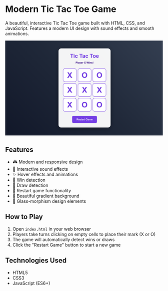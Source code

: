 # Modern Tic Tac Toe Game

A beautiful, interactive Tic Tac Toe game built with HTML, CSS, and JavaScript. Features a modern UI design with sound effects and smooth animations.

![Tic Tac Toe Game](screenshot.png)

## Features

- 🎮 Modern and responsive design
- 🎵 Interactive sound effects
- ✨ Hover effects and animations
- 🎯 Win detection
- 🤝 Draw detection
- 🔄 Restart game functionality
- 🎨 Beautiful gradient background
- 💎 Glass-morphism design elements

## How to Play

1. Open `index.html` in your web browser
2. Players take turns clicking on empty cells to place their mark (X or O)
3. The game will automatically detect wins or draws
4. Click the "Restart Game" button to start a new game

## Technologies Used

- HTML5
- CSS3
- JavaScript (ES6+)